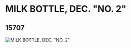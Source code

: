 # MILK BOTTLE, DEC. "NO. 2"
## 15707
![MILK BOTTLE, DEC. "NO. 2"](https://lc-www-live-s.legocdn.com/media/bricks/5/2/6054543.jpg)